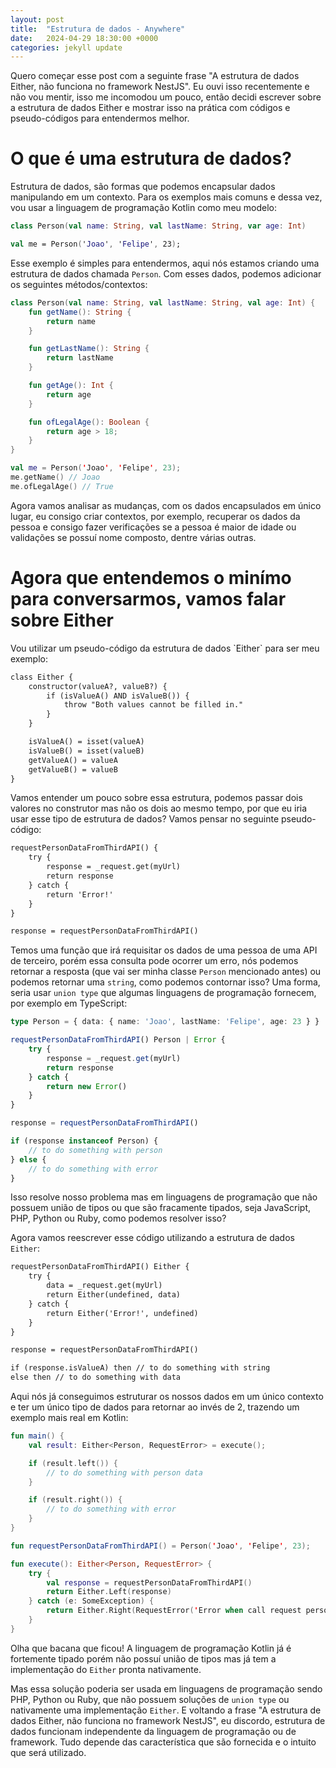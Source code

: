 ```yaml
---
layout: post
title:  "Estrutura de dados - Anywhere"
date:   2024-04-29 18:30:00 +0000
categories: jekyll update
---
```


Quero começar esse post com a seguinte frase "A estrutura de dados Either, não funciona no framework NestJS". Eu ouvi isso recentemente e não vou mentir, isso me incomodou um pouco, então decidi escrever sobre a estrutura de dados Either e mostrar isso na prática com códigos e pseudo-códigos para entendermos melhor.

<h1>O que é uma estrutura de dados?</h1>

Estrutura de dados, são formas que podemos encapsular dados manipulando em um contexto. Para os exemplos mais comuns e dessa vez, vou usar a linguagem de programação Kotlin como meu modelo:

```kt
class Person(val name: String, val lastName: String, var age: Int)

val me = Person('Joao', 'Felipe', 23);
```

Esse exemplo é simples para entendermos, aqui nós estamos criando uma estrutura de dados chamada `Person`. Com esses dados, podemos adicionar os seguintes métodos/contextos: 

```kt
class Person(val name: String, val lastName: String, val age: Int) {
    fun getName(): String {
        return name 
    }

    fun getLastName(): String {
        return lastName 
    }

    fun getAge(): Int {
        return age 
    }

    fun ofLegalAge(): Boolean {
        return age > 18;
    }
}

val me = Person('Joao', 'Felipe', 23);
me.getName() // Joao
me.ofLegalAge() // True
```

Agora vamos analisar as mudanças, com os dados encapsulados em único lugar, eu consigo criar contextos, por exemplo, recuperar os dados da pessoa e consigo fazer verificações se a pessoa é maior de idade ou validações se possuí nome composto, dentre várias outras.

<h1>Agora que entendemos o minímo para conversarmos, vamos falar sobre Either</h1>
Vou utilizar um pseudo-código da estrutura de dados `Either` para ser meu exemplo:

```txt
class Either {
    constructor(valueA?, valueB?) {
        if (isValueA() AND isValueB()) {
            throw "Both values ​​cannot be filled in."
        }
    }

    isValueA() = isset(valueA)
    isValueB() = isset(valueB)
    getValueA() = valueA
    getValueB() = valueB
}
```

Vamos entender um pouco sobre essa estrutura, podemos passar dois valores no construtor mas não os dois ao mesmo tempo, por que eu iria usar esse tipo de estrutura de dados? Vamos pensar no seguinte pseudo-código:

```txt
requestPersonDataFromThirdAPI() {
    try {
        response = _request.get(myUrl)
        return response
    } catch {
        return 'Error!'
    }
}

response = requestPersonDataFromThirdAPI()
```

Temos uma função que irá requisitar os dados de uma pessoa de uma API de terceiro, porém essa consulta pode ocorrer um erro, nós podemos retornar a resposta (que vai ser minha classe `Person` mencionado antes) ou podemos retornar uma `string`, como podemos contornar isso? Uma forma, seria usar `union type` que algumas linguagens de programação fornecem, por exemplo em TypeScript: 

```ts
type Person = { data: { name: 'Joao', lastName: 'Felipe', age: 23 } }

requestPersonDataFromThirdAPI() Person | Error {
    try {
        response = _request.get(myUrl)
        return response
    } catch {
        return new Error()
    }
}

response = requestPersonDataFromThirdAPI()

if (response instanceof Person) {
    // to do something with person
} else {
    // to do something with error
}
```

Isso resolve nosso problema mas em linguagens de programação que não possuem união de tipos ou que são fracamente tipados, seja JavaScript, PHP, Python ou Ruby, como podemos resolver isso?

Agora vamos reescrever esse código utilizando a estrutura de dados `Either`:

```txt
requestPersonDataFromThirdAPI() Either {
    try {
        data = _request.get(myUrl)
        return Either(undefined, data)
    } catch {
        return Either('Error!', undefined)
    }
}

response = requestPersonDataFromThirdAPI()

if (response.isValueA) then // to do something with string
else then // to do something with data
```

Aqui nós já conseguimos estruturar os nossos dados em um único contexto e ter um único tipo de dados para retornar ao invés de 2, trazendo um exemplo mais real em Kotlin:

```kt
fun main() {
    val result: Either<Person, RequestError> = execute();

    if (result.left()) {
        // to do something with person data
    }

    if (result.right()) {
        // to do something with error
    }
}

fun requestPersonDataFromThirdAPI() = Person('Joao', 'Felipe', 23); 

fun execute(): Either<Person, RequestError> {
    try {
        val response = requestPersonDataFromThirdAPI()
        return Either.Left(response)
    } catch (e: SomeException) {
        return Either.Right(RequestError('Error when call request person data.'))
    }
}
```

Olha que bacana que ficou! A linguagem de programação Kotlin já é fortemente tipado porém não possuí união de tipos mas já tem a implementação do `Either` pronta nativamente.

Mas essa solução poderia ser usada em linguagens de programação sendo PHP, Python ou Ruby, que não possuem soluções de `union type` ou nativamente uma implementação `Either`. E voltando a frase "A estrutura de dados Either, não funciona no framework NestJS", eu discordo, estrutura de dados funcionam independente da linguagem de programação ou de framework. Tudo depende das característica que são fornecida e o intuito que será utilizado.